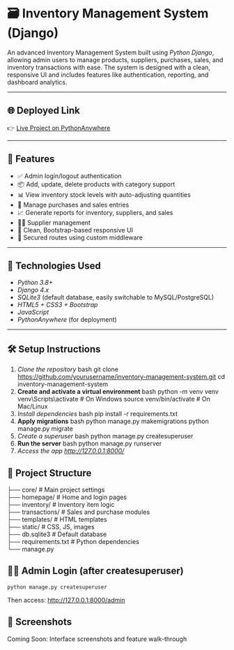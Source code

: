 # 🗃 Inventory Management System (Django)

An advanced Inventory Management System built using *Python Django*, allowing admin users to manage products, suppliers, purchases, sales, and inventory transactions with ease. The system is designed with a clean, responsive UI and includes features like authentication, reporting, and dashboard analytics.

---

## 🌐 Deployed Link

👉 [Live Project on PythonAnywhere](https://prabinbehera25.pythonanywhere.com/)

---

## 📌 Features

- ✅ Admin login/logout authentication
- 📦 Add, update, delete products with category support
- 📊 View inventory stock levels with auto-adjusting quantities
- 🧾 Manage purchases and sales entries
- 📈 Generate reports for inventory, suppliers, and sales
- 🧑‍💼 Supplier management
- 🧹 Clean, Bootstrap-based responsive UI
- 🔐 Secured routes using custom middleware

---

## 🧰 Technologies Used

- *Python 3.8+*
- *Django 4.x*
- *SQLite3* (default database, easily switchable to MySQL/PostgreSQL)
- *HTML5 + CSS3 + Bootstrap*
- *JavaScript*
- *PythonAnywhere* (for deployment)

---

## 🛠 Setup Instructions

1. *Clone the repository*
   bash
   git clone https://github.com/yourusername/inventory-management-system.git
   cd inventory-management-system
2. **Create and activate a virtual environment**
   bash
   python -m venv venv
   venv\Scripts\activate    # On Windows
   source venv/bin/activate # On Mac/Linux
3. *Install dependencies*
    bash
    pip install -r requirements.txt
3. **Apply migrations**
    bash
    python manage.py makemigrations
    python manage.py migrate
3. *Create a superuser*
    bash
    python manage.py createsuperuser
3. **Run the server**
    bash
    python manage.py runserver
3. *Access the app http://127.0.0.1:8000/*

## 📁 Project Structure

├── core/                    # Main project settings  
├── homepage/                # Home and login pages  
├── inventory/               # Inventory item logic  
├── transactions/            # Sales and purchase modules  
├── templates/               # HTML templates  
├── static/                  # CSS, JS, images  
├── db.sqlite3               # Default database  
├── requirements.txt         # Python dependencies  
└── manage.py

## 👨‍💻 Admin Login (after createsuperuser)
    python manage.py createsuperuser
Then access: http://127.0.0.1:8000/admin

## 📸 Screenshots
Coming Soon: Interface screenshots and feature walk-through
